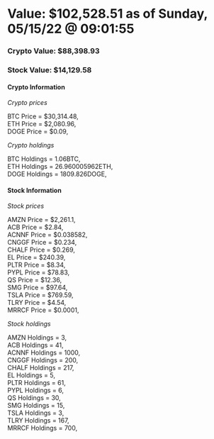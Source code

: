 # Value: $102,528.51 as of Sunday, 05/15/22 @ 09:01:55 

### Crypto Value: $88,398.93

### Stock Value: $14,129.58

#### Crypto Information 
*Crypto prices* 

BTC Price = $30,314.48,  
ETH Price = $2,080.96,  
DOGE Price = $0.09,  


*Crypto holdings* 

BTC Holdings = 1.06BTC,  
ETH Holdings = 26.960005962ETH,  
DOGE Holdings = 1809.826DOGE,  


#### Stock Information 

*Stock prices* 

AMZN Price = $2,261.1,  
ACB Price = $2.84,  
ACNNF Price = $0.038582,  
CNGGF Price = $0.234,  
CHALF Price = $0.269,  
EL Price = $240.39,  
PLTR Price = $8.34,  
PYPL Price = $78.83,  
QS Price = $12.36,  
SMG Price = $97.64,  
TSLA Price = $769.59,  
TLRY Price = $4.54,  
MRRCF Price = $0.0001,  


*Stock holdings* 

AMZN Holdings = 3,  
ACB Holdings = 41,  
ACNNF Holdings = 1000,  
CNGGF Holdings = 200,  
CHALF Holdings = 217,  
EL Holdings = 5,  
PLTR Holdings = 61,  
PYPL Holdings = 6,  
QS Holdings = 30,  
SMG Holdings = 15,  
TSLA Holdings = 3,  
TLRY Holdings = 167,  
MRRCF Holdings = 700,  


